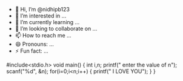- 👋 Hi, I’m @nidhipb123
- 👀 I’m interested in ...
- 🌱 I’m currently learning ...
- 💞️ I’m looking to collaborate on ...
- 📫 How to reach me ...
- 😄 Pronouns: ...
- ⚡ Fun fact: ...

<!---
nidhipb123/nidhipb123 is a ✨ special ✨ repository because its `README.md` (this file) appears on your GitHub profile.
You can click the Preview link to take a look at your changes.
--->
#include<stdio.h>
void main()
{
  int i,n;
  printf(" enter the value of n");
  scanf("%d", &n);
  for(i=0;i<n;i++)
  {
   printf(" I LOVE YOU");
  }
}
